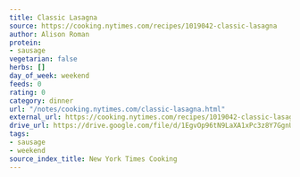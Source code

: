 ```yaml
---
title: Classic Lasagna
source: https://cooking.nytimes.com/recipes/1019042-classic-lasagna
author: Alison Roman
protein:
- sausage
vegetarian: false
herbs: []
day_of_week: weekend
feeds: 0
rating: 0
category: dinner
url: "/notes/cooking.nytimes.com/classic-lasagna.html"
external_url: https://cooking.nytimes.com/recipes/1019042-classic-lasagna
drive_url: https://drive.google.com/file/d/1EgvOp96tN9LaXA1xPc3z8Y7GgnU31XAt/view?usp=drive_link
tags:
- sausage
- weekend
source_index_title: New York Times Cooking
---
```



